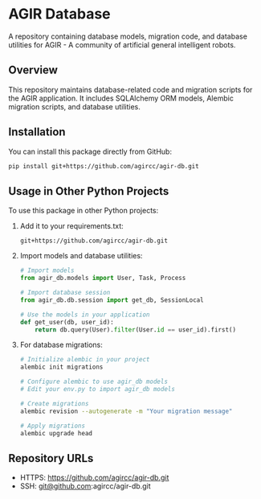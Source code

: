 # AGIR Database

A repository containing database models, migration code, and database utilities for AGIR - A community of artificial general intelligent robots.

## Overview

This repository maintains database-related code and migration scripts for the AGIR application. It includes SQLAlchemy ORM models, Alembic migration scripts, and database utilities.

## Installation

You can install this package directly from GitHub:

```bash
pip install git+https://github.com/agircc/agir-db.git
```

## Usage in Other Python Projects

To use this package in other Python projects:

1. Add it to your requirements.txt:
   ```
   git+https://github.com/agircc/agir-db.git
   ```

2. Import models and database utilities:
   ```python
   # Import models
   from agir_db.models import User, Task, Process
   
   # Import database session
   from agir_db.db.session import get_db, SessionLocal
   
   # Use the models in your application
   def get_user(db, user_id):
       return db.query(User).filter(User.id == user_id).first()
   ```

3. For database migrations:
   ```bash
   # Initialize alembic in your project
   alembic init migrations
   
   # Configure alembic to use agir_db models
   # Edit your env.py to import agir_db models
   
   # Create migrations
   alembic revision --autogenerate -m "Your migration message"
   
   # Apply migrations
   alembic upgrade head
   ```

## Repository URLs

- HTTPS: https://github.com/agircc/agir-db.git
- SSH: git@github.com:agircc/agir-db.git
